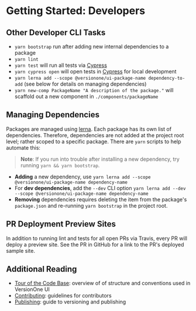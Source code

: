 # Getting Started: Developers

## Other Developer CLI Tasks

* `yarn bootstrap` run after adding new internal dependencies to a package
* `yarn lint`
* `yarn test` will run all tests via [Cypress](https://cypress.io)
* `yarn cypress open` will open tests in [Cypress](https://cypress.io) for local development
* `yarn lerna add --scope @versionone/ui-package-name dependency-to-add` (see below for details on managing dependencies)
* `yarn new-comp PackageName "A description of the package."` will scaffold out a new component in `./components/packageName`

## Managing Dependencies

Packages are managed using [lerna](https://lernajs.io/). Each package has its own list of dependencies. Therefore, dependencies are not added at the project root level; rather scoped to a specific package. There are `yarn` scripts to help automate this:

> **Note**: If you run into trouble after installing a new dependency, try running `yarn && yarn bootstrap`.

* **Adding** a new dependency, use `yarn lerna add --scope @versionone/ui-package-name dependency-name`
* For **dev dependencies**, add the `--dev` CLI option `yarn lerna add --dev --scope @versionone/ui-package-name dependency-name`
* **Removing** dependencies requires deleting the item from the package's `package.json` and re-running `yarn bootstrap` in the project root.

## PR Deployment Preview Sites

In addition to running lint and tests for all open PRs via Travis, every PR will deploy a preview site. See the PR in GitHub for a link to the PR's deployed sample site.

## Additional Reading

- [Tour of the Code Base](../../guides/tour-of-the-code-base): overview of of structure and conventions used in VersionOne UI
- [Contributing](.../../guides/contributing): guidelines for contributors
- [Publishing](../../guides/publishing): guide to versioning and publishing

